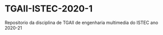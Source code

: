 # TGAII-ISTEC-2020-1
Repositorio da disciplina de TGAII de engenharia multimedia do ISTEC ano 2020-21
